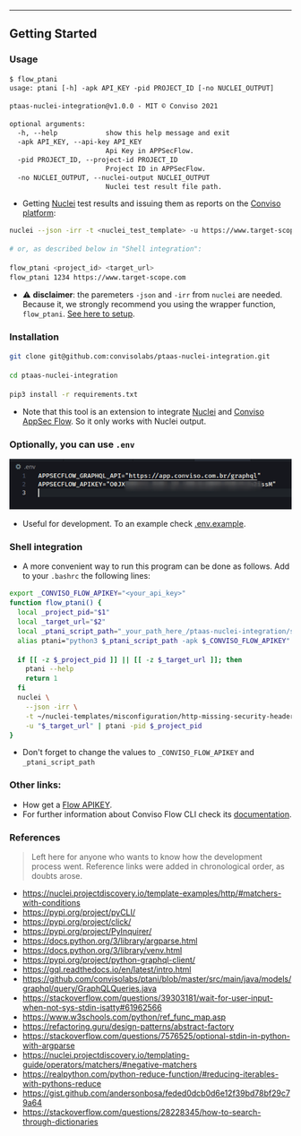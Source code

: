 <!--
title: NUCLEI + APPSECFLOW = Automated identification and issuance of vulnerability reports to Conviso Platform using nuclei as scanner engine.
layout: hacker
-->

---

## Getting Started

### Usage

```
$ flow_ptani
usage: ptani [-h] -apk API_KEY -pid PROJECT_ID [-no NUCLEI_OUTPUT]

ptaas-nuclei-integration@v1.0.0 - MIT © Conviso 2021

optional arguments:
  -h, --help            show this help message and exit
  -apk API_KEY, --api-key API_KEY
                        Api Key in APPSecFlow.
  -pid PROJECT_ID, --project-id PROJECT_ID
                        Project ID in APPSecFlow.
  -no NUCLEI_OUTPUT, --nuclei-output NUCLEI_OUTPUT
                        Nuclei test result file path.
```

- Getting [Nuclei][nucleipage] test results and issuing them as reports on the [Conviso platform][flowpage]:

```bash
nuclei --json -irr -t <nuclei_test_template> -u https://www.target-scope.com | python3 ptaas-nuclei-integration/src/main.py -pid 1234 -apk <your_flow_apikey>

# or, as described below in "Shell integration":

flow_ptani <project_id> <target_url>
flow_ptani 1234 https://www.target-scope.com
```

- ⚠️ **disclaimer**: the paremeters `-json` and `-irr` from `nuclei` are needed. Because it, we strongly recommend you using the wrapper function, `flow_ptani`. [See here to setup](#shell-integration).

### Installation

```bash
git clone git@github.com:convisolabs/ptaas-nuclei-integration.git

cd ptaas-nuclei-integration

pip3 install -r requirements.txt
```

- Note that this tool is an extension to integrate [Nuclei][nucleipage] and [Conviso AppSec Flow][flowpage]. So it only works with Nuclei output.

### Optionally, you can use `.env`

<div align=center>
  <img src="./env_file.png">
</div>

- Useful for development. To an example check [.env.example](../.env.example).

### Shell integration

- A more convenient way to run this program can be done as follows. Add to your `.bashrc` the following lines:

```bash
export _CONVISO_FLOW_APIKEY="<your_api_key>"
function flow_ptani() {
  local _project_pid="$1"
  local _target_url="$2"
  local _ptani_script_path="_your_path_here_/ptaas-nuclei-integration/src/main.py"
  alias ptani="python3 $_ptani_script_path -apk $_CONVISO_FLOW_APIKEY"

  if [[ -z $_project_pid ]] || [[ -z $_target_url ]]; then
    ptani --help
    return 1
  fi
  nuclei \
    --json -irr \
    -t ~/nuclei-templates/misconfiguration/http-missing-security-headers.yaml \
    -u "$_target_url" | ptani -pid $_project_pid
}
```

- Don't forget to change the values to `_CONVISO_FLOW_APIKEY` and `_ptani_script_path`

### Other links:

- How get a [Flow APIKEY][apikeydoc].
- For further information about Conviso Flow CLI check its [documentation][flowdoc].

[github_project]: https://github.com/convisolabs/ptaas-nuclei-integration
[flowdoc]: https://docs.convisoappsec.com/cli/installation
[apikeydoc]: https://help.convisoappsec.com/pt-BR/articles/4428685-api-key
[nucleipage]: https://nuclei.projectdiscovery.io/
[flowpage]: https://app.conviso.com

### References

> Left here for anyone who wants to know how the development process went. Reference links were added in chronological order, as doubts arose.

- https://nuclei.projectdiscovery.io/template-examples/http/#matchers-with-conditions
- https://pypi.org/project/pyCLI/
- https://pypi.org/project/click/
- https://pypi.org/project/PyInquirer/
- https://docs.python.org/3/library/argparse.html
- https://docs.python.org/3/library/venv.html
- https://pypi.org/project/python-graphql-client/
- https://gql.readthedocs.io/en/latest/intro.html
- https://github.com/convisolabs/ptani/blob/master/src/main/java/models/graphql/query/GraphQLQueries.java
- https://stackoverflow.com/questions/39303181/wait-for-user-input-when-not-sys-stdin-isatty#61962566
- https://www.w3schools.com/python/ref_func_map.asp
- https://refactoring.guru/design-patterns/abstract-factory
- https://stackoverflow.com/questions/7576525/optional-stdin-in-python-with-argparse
- https://nuclei.projectdiscovery.io/templating-guide/operators/matchers/#negative-matchers
- https://realpython.com/python-reduce-function/#reducing-iterables-with-pythons-reduce
- https://gist.github.com/andersonbosa/feded0dcb0d6e12f39bd78bf29c79a64
- https://stackoverflow.com/questions/28228345/how-to-search-through-dictionaries
